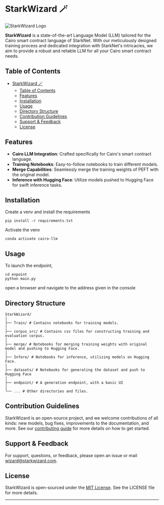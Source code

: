 # StarkWizard 🪄

![StarkWizard Logo](path_to_logo/StarkWizard_logo.png)

**StarkWizard** is a state-of-the-art Language Model (LLM) tailored for the Cairo smart contract language of StarkNet. With our meticulously designed training process and dedicated integration with StarkNet's intricacies, we aim to provide a robust and reliable LLM for all your Cairo smart contract needs.

## Table of Contents
- [StarkWizard 🪄](#starkwizard-)
  - [Table of Contents](#table-of-contents)
  - [Features](#features)
  - [Installation](#installation)
  - [Usage](#usage)
  - [Directory Structure](#directory-structure)
  - [Contribution Guidelines](#contribution-guidelines)
  - [Support \& Feedback](#support--feedback)
  - [License](#license)

## Features
- **Cairo LLM Integration**: Crafted specifically for Cairo's smart contract language.
- **Training Notebooks**: Easy-to-follow notebooks to train different models.
- **Merge Capabilities**: Seamlessly merge the training weights of PEFT with the original model.
- **Inference with Hugging Face**: Utilize models pushed to Hugging Face for swift inference tasks.

## Installation
Create a venv and install the requirements
```conda create -n cairo-llm python=x.x anaconda <-- replace x.x by your python version 9.x minimum
pip install -r requirements.txt
```

Activate the venv
```
conda activate cairo-llm
```

## Usage
To launch the endpoint, 

```
cd enpoint
python main.py
```

open a browser and navigate to the address given in the console

## Directory Structure
```
StarkWizard/
│
├── Train/ # Contains notebooks for training models.
│
├── corpus_src/ # Contains csv files for constructing training and evaluation corpus.
│
├── merge/ # Notebooks for merging training weights with original model and pushing to Hugging Face.
│
├── Infere/ # Notebooks for inference, utilizing models on Hugging Face.
│
├── datasets/ # Notebooks for generating the dataset and push to Hugging Face
│
├── endpoint/ # A generation endpoint, with a basic UI
│
└── ... # Other directories and files.
```

## Contribution Guidelines
StarkWizard is an open-source project, and we welcome contributions of all kinds: new models, bug fixes, improvements to the documentation, and more. See our [contributing guide](CONTRIBUTING.md) for more details on how to get started.

## Support & Feedback
For support, questions, or feedback, please open an issue or mail wizard@starkwizard.com.

## License
StarkWizard is open-sourced under the [MIT License](LICENSE). See the LICENSE file for more details.

---

